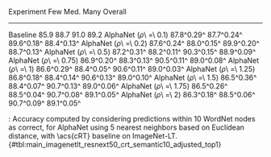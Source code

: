 Experiment                      Few        Med.        Many     Overall
-----------------------  ----------  ----------  ----------  ----------
Baseline                       85.9        88.7        91.0        89.2
AlphaNet (_ρ_\ =\ 0.1)   87.8^0.29^  87.7^0.24^  89.6^0.18^  88.4^0.13^
AlphaNet (_ρ_\ =\ 0.2)   87.6^0.24^  88.0^0.15^  89.9^0.20^  88.7^0.13^
AlphaNet (_ρ_\ =\ 0.5)   87.2^0.31^  88.2^0.11^  90.3^0.15^  88.9^0.09^
AlphaNet (_ρ_\ =\ 0.75)  86.9^0.20^  88.3^0.13^  90.5^0.11^  89.0^0.08^
AlphaNet (_ρ_\ =\ 1)     86.6^0.29^  88.4^0.05^  90.6^0.11^  89.0^0.03^
AlphaNet (_ρ_\ =\ 1.25)  86.8^0.18^  88.4^0.14^  90.6^0.13^  89.0^0.10^
AlphaNet (_ρ_\ =\ 1.5)   86.5^0.36^  88.4^0.07^  90.7^0.13^  89.0^0.06^
AlphaNet (_ρ_\ =\ 1.75)  86.5^0.26^  88.5^0.04^  90.7^0.08^  89.1^0.05^
AlphaNet (_ρ_\ =\ 2)     86.3^0.18^  88.5^0.06^  90.7^0.09^  89.1^0.05^

: Accuracy computed by considering predictions within 10 WordNet nodes as correct, for AlphaNet using 5 nearest neighbors based on Euclidean distance, with \acs{cRT} baseline on ImageNet-LT. {#tbl:main_imagenetlt_resnext50_crt_semantic10_adjusted_top1}
